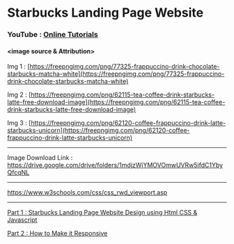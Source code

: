 # Starbucks Landing Page Website

### YouTube : [Online Tutorials](https://www.youtube.com/channel/UCbwXnUipZsLfUckBPsC7Jog)

#### <image source & Attribution>

Img 1 : [https://freepngimg.com/png/77325-frappuccino-drink-chocolate-starbucks-matcha-white](https://freepngimg.com/png/77325-frappuccino-drink-chocolate-starbucks-matcha-white)

Img 2 : [https://freepngimg.com/png/62115-tea-coffee-drink-starbucks-latte-free-download-image](https://freepngimg.com/png/62115-tea-coffee-drink-starbucks-latte-free-download-image)

Img 3 : [https://freepngimg.com/png/62120-coffee-frappuccino-drink-latte-starbucks-unicorn](https://freepngimg.com/png/62120-coffee-frappuccino-drink-latte-starbucks-unicorn)

---

Image Download Link : https://drive.google.com/drive/folders/1mdjzWjYMOVOmwUVRw5ifdC1YbyQfcqNL

---

https://www.w3schools.com/css/css_rwd_viewport.asp

---

[Part 1 : Starbucks Landing Page Website Design using Html CSS & Javascript](https://youtu.be/91Q6RvKvd7o)

[Part 2 : How to Make it Responsive](https://youtu.be/HXKNedyDbNE)

